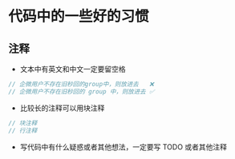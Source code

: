 # 代码中的一些好的习惯
## 注释
- 文本中有英文和中文一定要留空格

```ts
// 企微用户不存在旧秒回的group中，则放进去   ❌
// 企微用户不存在旧秒回的 group 中，则放进去 ✅
```

- 比较长的注释可以用块注释

```ts
// 块注释
// 行注释
```

- 写代码中有什么疑惑或者其他想法，一定要写 TODO 或者其他注释